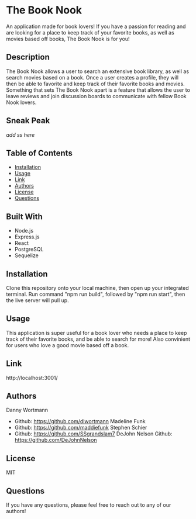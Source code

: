 # The Book Nook 

An application made for book lovers! If you have a passion for reading and are looking for a place to keep track of your favorite books, as well as movies based off books, The Book Nook is for you!  

## Description 
The Book Nook allows a user to search an extensive book library, as well as search movies based on a book. Once a user creates a profile, they will then be able to favorite and keep track of their favorite books and movies. Something that sets The Book Nook apart is a feature that allows the user to leave reviews and join discussion boards to communicate with fellow Book Nook lovers.  

## Sneak Peak
*add ss here*

## Table of Contents 
- [Installation](#installation)
- [Usage](#usage)
- [Link](#link)
- [Authors](#authors)
- [License](#license) 
- [Questions](#questions)

## Built With 
- Node.js
- Express.js
- React
- PostgreSQL
- Sequelize 

## Installation
Clone this repository onto your local machine, then open up your integrated terminal. Run command "npm run build", followed by "npm run start", then the live server will pull up. 

## Usage 
This application is super useful for a book lover who needs a place to keep track of their favorite books, and be able to search for more! Also convinient for users who love a good movie based off a book. 

## Link
http://localhost:3001/

## Authors
Danny Wortmann
- Github: https://github.com/dlwortmann 
Madeline Funk
- Github: https://github.com/maddiefunk
Stephen Schier
- Github: https://github.com/SSgrandslam7
DeJohn Nelson
Github: https://github.com/DeJohnNelson

## License 
MIT

## Questions 
If you have any questions, please feel free to reach out to any of our authors! 
